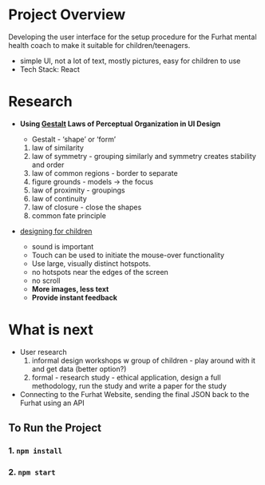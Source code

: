 # Project Overview

Developing the user interface for the setup procedure for the Furhat mental health coach to make it suitable for children/teenagers.
- simple UI, not a lot of text, mostly pictures, easy for children to use
- Tech Stack: React

# Research

- **Using [Gestalt](https://uxplanet.org/using-gestalt-laws-of-perceptual-organization-in-ui-design-77d4eb8201f9) Laws of Perceptual Organization in UI Design**
    - Gestalt - ‘shape’ or ‘form’
    1. law of similarity
    2. law of symmetry - grouping similarly and symmetry creates stability and order
    3. law of common regions - border to separate
    4. figure grounds - models → the focus
    5. law of proximity - groupings
    6. law of continuity
    7. law of closure - close the shapes
    8. common fate principle

- [designing for children](https://www.smashingmagazine.com/2015/08/designing-web-interfaces-for-kids/)
    - sound is important
    - Touch can be used to initiate the mouse-over functionality
    - Use large, visually distinct hotspots.
    - no hotspots near the edges of the screen
    - no scroll
    - **More images, less text**
    - **Provide instant feedback**

# What is next
- User research
    1. informal design workshops w group of children - play around with it and get data (better option?)
    2. formal - research study - ethical application, design a full methodology, run the study and write a paper for the study
- Connecting to the Furhat Website, sending the final JSON back to the Furhat using an API


## To Run the Project

### 1. `npm install`

### 2. `npm start`

